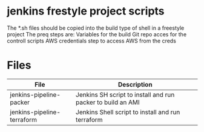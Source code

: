 # jenkins frestyle project scripts

The *.sh files should be copied into the build type of shell in a freestyle project
The preq steps are:
Variables for the build
Git repo acces for the controll scripts
AWS credentials step to access AWS from the creds



# Files

|File |Description |  
| --- | --- | 
|jenkins-pipeline-packer | Jenkins SH script to install and run packer to build an AMI | 
|jenkins-pipeline-terraform | Jenkins Shell script to install and run terraform | 






